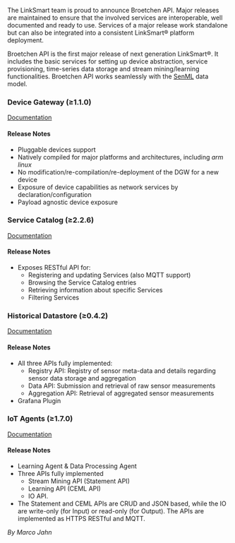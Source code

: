 
The LinkSmart team is proud to announce Broetchen API. Major releases are maintained to ensure that the involved services are interoperable, well documented and ready to use. Services of a major release work standalone but can also be integrated into a consistent LinkSmart® platform deployment.

Broetchen API is the first major release of next generation LinkSmart®. It includes the basic services for setting up device abstraction, service provisioning, time-series data storage and stream mining/learning functionalities. Broetchen API works seamlessly with the  [SenML](https://tools.ietf.org/html/draft-jennings-senml-10)  data model.


### Device Gateway (≥1.1.0)

[Documentation](https://docs.linksmart.eu/display/DGW)

#### Release Notes

-   Pluggable devices support
-   Natively compiled for major platforms and architectures, including _arm linux_
-   No modification/re-compilation/re-deployment of the DGW for a new device
-   Exposure of device capabilities as network services by declaration/configuration
-   Payload agnostic device exposure

### Service Catalog (≥2.2.6)

[Documentation](https://docs.linksmart.eu/display/SC)

#### Release Notes

-   Exposes RESTful API for:
    -   Registering and updating Services (also MQTT support)
    -   Browsing the Service Catalog entries
    -   Retrieving information about specific Services
    -   Filtering Services

### Historical Datastore (≥0.4.2)

[Documentation](https://docs.linksmart.eu/display/HDS)

#### Release Notes

-   All three APIs fully implemented:
    -   Registry API: Registry of sensor meta-data and details regarding sensor data storage and aggregation
    -   Data API: Submission and retrieval of raw sensor measurements
    -   Aggregation API: Retrieval of aggregated sensor measurements
-   Grafana Plugin

### IoT Agents (≥1.7.0)

[Documentation](https://docs.linksmart.eu/display/LA)

#### Release Notes

-   Learning Agent & Data Processing Agent
-   Three APIs fully implemented  
    -   Stream Mining API (Statement API)
    -   Learning API (CEML API)
    -   IO API.
-   The Statement and CEML APIs are CRUD and JSON based, while the IO are write-only (for Input) or read-only (for Output). The APIs are implemented as HTTPS RESTful and MQTT.

_By Marco Jahn_
